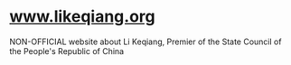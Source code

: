 # www.likeqiang.org
NON-OFFICIAL website about Li Keqiang, Premier of the State Council of the People's Republic of China

